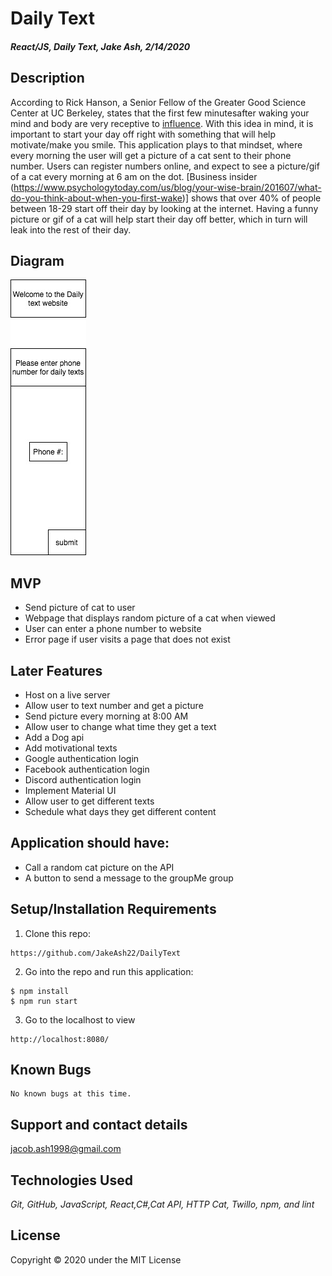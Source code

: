 # Daily Text

#### _React/JS, Daily Text, Jake Ash, 2/14/2020_

## Description
According to Rick Hanson, a Senior Fellow of the Greater Good Science Center at UC Berkeley, states that the first few minutesafter waking your mind and body are very receptive to [influence](https://www.psychologytoday.com/us/blog/your-wise-brain/201607/what-do-you-think-about-when-you-first-wake).  With this idea in mind, it is important to start your day off right with something that will help motivate/make you smile.  This application plays to that mindset, where every morning the user will get a picture of a cat sent to their phone number.  Users can register numbers online, and expect to see a picture/gif of a cat every morning at 6 am on the dot. [Business insider (https://www.psychologytoday.com/us/blog/your-wise-brain/201607/what-do-you-think-about-when-you-first-wake)] shows that over 40% of people between 18-29 start off their day by looking at the internet.  Having a funny picture or gif of a cat will help start their day off better, which in turn will leak into the rest of their day.

## Diagram

![Diagram](src/assets/images/Diagram.jpg)


## MVP
- Send picture of cat to user 
- Webpage that displays random picture of a cat when viewed
- User can enter a phone number to website 
- Error page if user visits a page that does not exist

## Later Features
- Host on a live server
- Allow user to text number and get a picture
- Send picture every morning at 8:00 AM
- Allow user to change what time they get a text
- Add a Dog api
- Add motivational texts 
- Google authentication login
- Facebook authentication login
- Discord authentication login
- Implement Material UI 
- Allow user to get different texts
- Schedule what days they get different content


## Application should have:

- Call a random cat picture on the API
- A button to send a message to the groupMe group

## Setup/Installation Requirements

1. Clone this repo:
```
https://github.com/JakeAsh22/DailyText
```

2. Go into the repo and run this application: 
```
$ npm install
$ npm run start
```
3. Go to the localhost to view 
```
http://localhost:8080/
```

## Known Bugs
```
No known bugs at this time.
```

## Support and contact details
jacob.ash1998@gmail.com

## Technologies Used
_Git, GitHub, JavaScript, React,C#,Cat API, HTTP Cat, Twillo, npm, and lint_


## License

Copyright © 2020 under the MIT License
